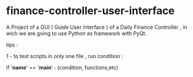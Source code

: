 # finance-controller-user-interface
A Project of a GUI ( Guide User Interface ) of a  Daily Finance Controller , in wich we are going to use Python as framework with PyQt.

tips :

1 - to test scripts in only one file , run condition :

 if '__name__' == '__main__' :
        (condition, functions,etc)